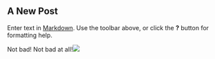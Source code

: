## A New Post

Enter text in [Markdown](http://daringfireball.net/projects/markdown/). Use the toolbar above, or click the **?** button for formatting help.


Not bad! Not bad at all!![]({{site.baseurl}}//Zrzut%20ekranu%202017-06-26%20o%2000.22.04.png)